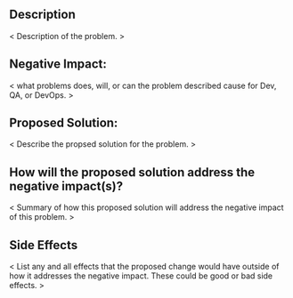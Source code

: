 ## Description

< Description of the problem. >

## Negative Impact:

< what problems does, will, or can the problem described cause for Dev, QA, or DevOps. >

## Proposed Solution:

< Describe the propsed solution for the problem. >

## How will the proposed solution address the negative impact(s)?

< Summary of how this proposed solution will address the negative impact of this problem. >

## Side Effects

< List any and all effects that the proposed change would have outside of how it addresses the negative impact. These could be good or bad side effects. >
